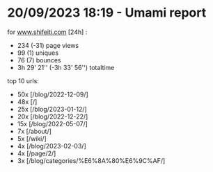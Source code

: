 # 20/09/2023 18:19 - Umami report
for www.shifeiti.com [24h] :

 - 234 (-31) page views
 - 99 (1) uniques
 - 76 (7) bounces
 - 3h 29' 21'' (-3h 33' 56'') totaltime


top 10 urls:
 - 50x [/blog/2022-12-09/]
 - 48x [/]
 - 25x [/blog/2023-01-12/]
 - 20x [/blog/2022-12-22/]
 - 15x [/blog/2022-05-07/]
 - 7x [/about/]
 - 5x [/wiki/]
 - 4x [/blog/2023-02-03/]
 - 4x [/page/2/]
 - 3x [/blog/categories/%E6%8A%80%E6%9C%AF/]


